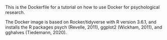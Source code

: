 This is the Dockerfile for a tutorial on how to use Docker for psychological research.

The Docker image is based on Rocker/tidyverse with R version 3.6.1, and installs the R packages psych (Revelle, 2011), ggplot2 (Wickham, 2011), and gghalves (Tiedemann, 2020).
